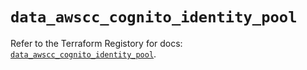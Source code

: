 # `data_awscc_cognito_identity_pool`

Refer to the Terraform Registory for docs: [`data_awscc_cognito_identity_pool`](https://registry.terraform.io/providers/hashicorp/awscc/0.70.0/docs/data-sources/cognito_identity_pool).
